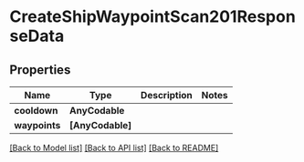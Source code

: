# CreateShipWaypointScan201ResponseData

## Properties
Name | Type | Description | Notes
------------ | ------------- | ------------- | -------------
**cooldown** | **AnyCodable** |  | 
**waypoints** | **[AnyCodable]** |  | 

[[Back to Model list]](../README.md#documentation-for-models) [[Back to API list]](../README.md#documentation-for-api-endpoints) [[Back to README]](../README.md)



